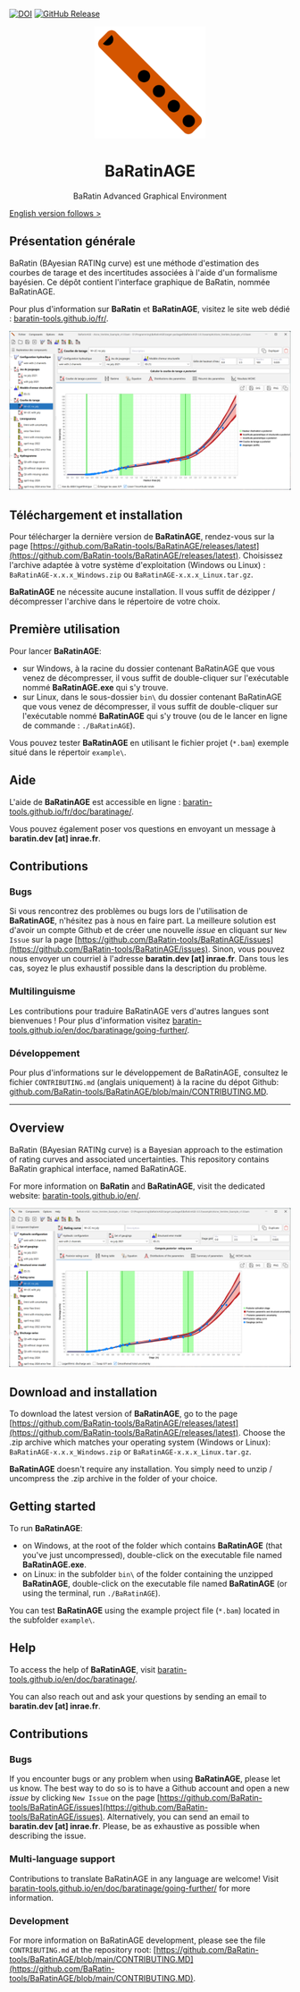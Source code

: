 
[![DOI](https://zenodo.org/badge/520005014.svg)](https://zenodo.org/badge/latestdoi/520005014)
[![GitHub Release](https://img.shields.io/github/v/release/BaRatin-tools/BaRatinAGE)](https://github.com/BaRatin-tools/BaRatinAGE/releases/latest)

<p align="center">
<img src="./resources/icons/icon.png" alt="logo de BaRatinAGE / logo of BaRatinAGE" width="200" />
</p>

<h1 align="center"> BaRatinAGE </h1>

<p align="center">
BaRatin Advanced Graphical Environment
</p>

[English version follows > ](#Overview)

## Présentation générale

BaRatin (BAyesian RATINg curve) est une méthode d'estimation des courbes de tarage et des incertitudes associées à l'aide d'un formalisme bayésien. Ce dépôt contient l'interface graphique de BaRatin, nommée BaRatinAGE.

Pour plus d'information sur **BaRatin** et **BaRatinAGE**, visitez le site web dédié : [baratin-tools.github.io/fr/](https://baratin-tools.github.io/fr/).

![impression écran de BaRatinAGE](./resources/screenshots/BaRatinAGE_screenshot_fr.webp)

## Téléchargement et installation

Pour télécharger la dernière version de **BaRatinAGE**, rendez-vous sur la page [https://github.com/BaRatin-tools/BaRatinAGE/releases/latest](https://github.com/BaRatin-tools/BaRatinAGE/releases/latest).
Choisissez l'archive adaptée à votre système d'exploitation (Windows ou Linux) : `BaRatinAGE-x.x.x_Windows.zip` ou `BaRatinAGE-x.x.x_Linux.tar.gz`.

**BaRatinAGE** ne nécessite aucune installation.
Il vous suffit de dézipper / décompresser l'archive dans le répertoire de votre choix.

## Première utilisation

Pour lancer **BaRatinAGE**:

- sur Windows, à la racine du dossier contenant BaRatinAGE que vous venez de décompresser, il vous suffit de double-cliquer sur l'exécutable nommé **BaRatinAGE.exe** qui s'y trouve.
- sur Linux, dans le sous-dossier `bin\` du dossier contenant BaRatinAGE que vous venez de décompresser, il vous suffit de double-cliquer sur l'exécutable nommé **BaRatinAGE** qui s'y trouve (ou de le lancer en ligne de commande : `./BaRatinAGE`).

Vous pouvez tester **BaRatinAGE** en utilisant le fichier projet (`*.bam`) exemple situé dans le répertoir `example\`.

## Aide

L'aide de **BaRatinAGE** est accessible en ligne : [baratin-tools.github.io/fr/doc/baratinage/](https://baratin-tools.github.io/fr/doc/baratinage/).

Vous pouvez également poser vos questions en envoyant un message à **baratin.dev [at] inrae.fr**.

## Contributions

### Bugs

Si vous rencontrez des problèmes ou bugs lors de l'utilisation de **BaRatinAGE**, n'hésitez pas à nous en faire part.
La meilleure solution est d'avoir un compte Github et de créer une nouvelle _issue_ en cliquant sur `New Issue` sur la page [https://github.com/BaRatin-tools/BaRatinAGE/issues](https://github.com/BaRatin-tools/BaRatinAGE/issues).
Sinon, vous pouvez nous envoyer un courriel à l'adresse **baratin.dev [at] inrae.fr**.
Dans tous les cas, soyez le plus exhaustif possible dans la description du problème.

### Multilinguisme

Les contributions pour traduire BaRatinAGE vers d'autres langues sont bienvenues !
Pour plus d'information visitez [baratin-tools.github.io/en/doc/baratinage/going-further/](https://baratin-tools.github.io/en/doc/baratinage/going-further/).

### Développement

Pour plus d'informations sur le développement de BaRatinAGE, consultez le fichier `CONTRIBUTING.md` (anglais uniquement) à la racine du dépot Github: [github.com/BaRatin-tools/BaRatinAGE/blob/main/CONTRIBUTING.MD](https://github.com/BaRatin-tools/BaRatinAGE/blob/main/CONTRIBUTING.MD).

---

## Overview

BaRatin (BAyesian RATINg curve) is a Bayesian approach to the estimation of rating curves and associated uncertainties. This repository contains BaRatin graphical interface, named BaRatinAGE.

For more information on **BaRatin** and **BaRatinAGE**, visit the dedicated website: [baratin-tools.github.io/en/](https://baratin-tools.github.io/en/).

![screenshot of BaRatinAGE](./resources/screenshots/BaRatinAGE_screenshot_en.webp)

## Download and installation

To download the latest version of **BaRatinAGE**, go to the page [https://github.com/BaRatin-tools/BaRatinAGE/releases/latest](https://github.com/BaRatin-tools/BaRatinAGE/releases/latest).
Choose the .zip archive which matches your operating system (Windows or Linux): `BaRatinAGE-x.x.x_Windows.zip` or `BaRatinAGE-x.x.x_Linux.tar.gz`.

**BaRatinAGE** doesn't require any installation.
You simply need to unzip / uncompress the .zip archive in the folder of your choice.

## Getting started

To run **BaRatinAGE**:

- on Windows, at the root of the folder which contains **BaRatinAGE** (that you've just uncompressed), double-click on the executable file named **BaRatinAGE.exe**.
- on Linux: in the subfolder `bin\` of the folder containing the unzipped **BaRatinAGE**, double-click on the executable file named **BaRatinAGE** (or using the terminal, run `./BaRatinAGE`).

You can test **BaRatinAGE** using the example project file (`*.bam`) located in the subfolder `example\`.

## Help

To access the help of **BaRatinAGE**, visit [baratin-tools.github.io/en/doc/baratinage/](https://baratin-tools.github.io/en/doc/baratinage/).

You can also reach out and ask your questions by sending an email to **baratin.dev [at] inrae.fr**.

## Contributions

### Bugs

If you encounter bugs or any problem when using **BaRatinAGE**, please let us know.
The best way to do so is to have a Github account and open a new _issue_ by clicking `New Issue` on the page [https://github.com/BaRatin-tools/BaRatinAGE/issues](https://github.com/BaRatin-tools/BaRatinAGE/issues).
Alternatively, you can send an email to **baratin.dev [at] inrae.fr**.
Please, be as exhaustive as possible when describing the issue.

### Multi-language support

Contributions to translate BaRatinAGE in any language are welcome! Visit [baratin-tools.github.io/en/doc/baratinage/going-further/](https://baratin-tools.github.io/en/doc/baratinage/going-further/) for more information.

### Development

For more information on BaRatinAGE development, please see the file `CONTRIBUTING.md` at the repository root: [https://github.com/BaRatin-tools/BaRatinAGE/blob/main/CONTRIBUTING.MD](https://github.com/BaRatin-tools/BaRatinAGE/blob/main/CONTRIBUTING.MD).
